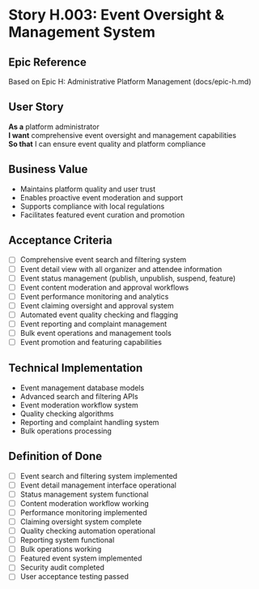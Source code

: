 # Story H.003: Event Oversight & Management System

## Epic Reference
Based on Epic H: Administrative Platform Management (docs/epic-h.md)

## User Story
**As a** platform administrator  
**I want** comprehensive event oversight and management capabilities  
**So that** I can ensure event quality and platform compliance

## Business Value
- Maintains platform quality and user trust
- Enables proactive event moderation and support
- Supports compliance with local regulations
- Facilitates featured event curation and promotion

## Acceptance Criteria
- [ ] Comprehensive event search and filtering system
- [ ] Event detail view with all organizer and attendee information
- [ ] Event status management (publish, unpublish, suspend, feature)
- [ ] Event content moderation and approval workflows
- [ ] Event performance monitoring and analytics
- [ ] Event claiming oversight and approval system
- [ ] Automated event quality checking and flagging
- [ ] Event reporting and complaint management
- [ ] Bulk event operations and management tools
- [ ] Event promotion and featuring capabilities

## Technical Implementation
- Event management database models
- Advanced search and filtering APIs
- Event moderation workflow system
- Quality checking algorithms
- Reporting and complaint handling system
- Bulk operations processing

## Definition of Done
- [ ] Event search and filtering system implemented
- [ ] Event detail management interface operational
- [ ] Status management system functional
- [ ] Content moderation workflow working
- [ ] Performance monitoring implemented
- [ ] Claiming oversight system complete
- [ ] Quality checking automation operational
- [ ] Reporting system functional
- [ ] Bulk operations working
- [ ] Featured event system implemented
- [ ] Security audit completed
- [ ] User acceptance testing passed 